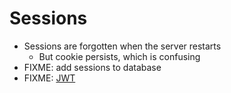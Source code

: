 # Sessions

-   Sessions are forgotten when the server restarts
    -   But cookie persists, which is confusing
-   FIXME: add sessions to database
-   FIXME: [JWT][jwt]

[jwt]: https://en.wikipedia.org/wiki/JSON_Web_Token
